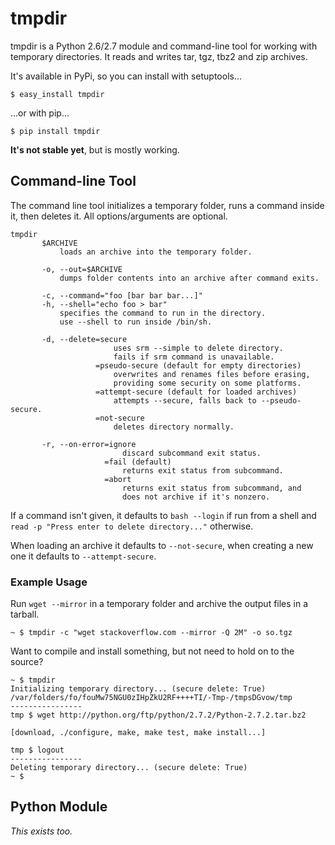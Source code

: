 tmpdir
======

tmpdir is a Python 2.6/2.7 module and command-line tool for working with
temporary directories. It reads and writes tar, tgz, tbz2 and zip archives.

It's available in PyPi, so you can install with setuptools...

    $ easy_install tmpdir

...or with pip...

    $ pip install tmpdir

**It's not stable yet**, but is mostly working.

Command-line Tool
-----------------

The command line tool initializes a temporary folder, runs a command inside
it, then deletes it. All options/arguments are optional.

    tmpdir
           $ARCHIVE
               loads an archive into the temporary folder.
           
           -o, --out=$ARCHIVE
               dumps folder contents into an archive after command exits.
           
           -c, --command="foo [bar bar bar...]"
           -h, --shell="echo foo > bar"
               specifies the command to run in the directory.
               use --shell to run inside /bin/sh.
           
           -d, --delete=secure
                           uses srm --simple to delete directory.
                           fails if srm command is unavailable.
                       =pseudo-secure (default for empty directories)
                           overwrites and renames files before erasing,
                           providing some security on some platforms.                          
                       =attempt-secure (default for loaded archives)
                           attempts --secure, falls back to --pseudo-secure.
                       =not-secure
                           deletes directory normally.
           
           -r, --on-error=ignore
                             discard subcommand exit status.
                         =fail (default)
                             returns exit status from subcommand.
                         =abort
                             returns exit status from subcommand, and
                             does not archive if it's nonzero.

If a command isn't given, it defaults to `bash --login` if run from a shell
and `read -p "Press enter to delete directory..."` otherwise.

When loading an archive it defaults to `--not-secure`, when creating a new one
it defaults to `--attempt-secure`.

### Example Usage

Run `wget --mirror` in a temporary folder and archive the output files in a
tarball.

    ~ $ tmpdir -c "wget stackoverflow.com --mirror -Q 2M" -o so.tgz

Want to compile and install something, but not need to hold on to the source?

    ~ $ tmpdir
    Initializing temporary directory... (secure delete: True)
    /var/folders/fo/fouMw75NGU0zIHpZkU2RF++++TI/-Tmp-/tmpsDGvow/tmp
    ----------------
    tmp $ wget http://python.org/ftp/python/2.7.2/Python-2.7.2.tar.bz2 
    
    [download, ./configure, make, make test, make install...]
    
    tmp $ logout
    ----------------
    Deleting temporary directory... (secure delete: True)
    ~ $

Python Module
-------------

*This exists too.*

